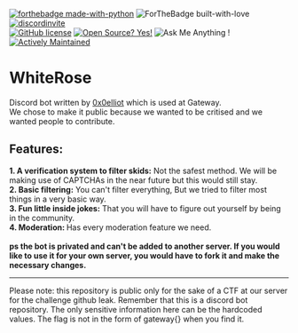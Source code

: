 [![forthebadge made-with-python](http://ForTheBadge.com/images/badges/made-with-python.svg)](https://www.python.org/) 
![ForTheBadge built-with-love](http://ForTheBadge.com/images/badges/built-with-love.svg)
[![discordinvite](https://discord.com/api/guilds/735163958356607077/embed.png)](https://discord.gg/WfqjXTwjGs)
<br>
[![GitHub license](https://img.shields.io/github/license/Naereen/StrapDown.js.svg)](https://github.com/Naereen/StrapDown.js/blob/master/LICENSE)
[![Open Source? Yes!](https://badgen.net/badge/Open%20Source%20%3F/Yes%21/blue?icon=github)](https://github.com/Naereen/badges/) 
![Ask Me Anything !](https://img.shields.io/badge/Ask%20me-anything-1abc9c.svg)
[![Actively Maintained](https://img.shields.io/badge/Maintenance%20Level-Actively%20Maintained-green.svg)](https://gist.github.com/cheerfulstoic/d107229326a01ff0f333a1d3476e068d)
<h1>WhiteRose</h1>
<p>
Discord bot written by <a href="https://github.com/0x0elliot">0x0elliot</a> which is used at Gateway.<br>
We chose to make it public because we wanted to be critised and we wanted people to contribute.
</p>
<h2>Features:</h2>
<b>1. A verification system to filter skids:</b> Not the safest method. We will be making use of CAPTCHAs in the near future but this would still stay.<br>
<b>2. Basic filtering:</b> You can't filter everything, But we tried to filter most things in a very basic way.<br>
<b>3. Fun little inside jokes:</b> That you will have to figure out yourself by being in the community.<br>
<b>4. Moderation: </b> Has every moderation feature we need.<br>
<br>
<b>ps the bot is privated and can't be added to another server. If you would like to use it for your own server, you would have to fork it and make the necessary changes.</b>
<hr>
Please note: this repository is public only for the sake of a CTF at our server for the challenge github leak. Remember that this is a discord bot repository. The only sensitive information here can be the hardcoded values. The flag is not in the form of gateway{} when you find it.
